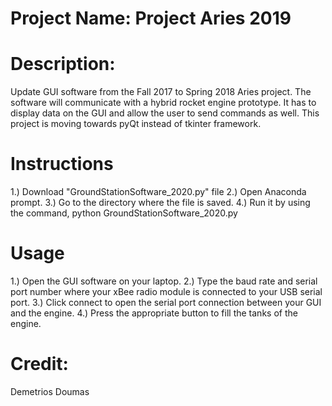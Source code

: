 # Project Name: Project Aries 2019

# Description:

Update GUI software from the Fall 2017 to Spring 2018 Aries project. The software will communicate with a hybrid rocket engine prototype. It has to display data on the GUI and allow the user to send commands as well. This project is moving towards pyQt instead of tkinter framework. 

# Instructions
1.) Download "GroundStationSoftware_2020.py" file
2.) Open Anaconda prompt.
3.) Go to the directory where the file is saved.
4.) Run it by using the command, python GroundStationSoftware_2020.py

# Usage 
1.) Open the GUI software on your laptop.
2.) Type the baud rate and serial port number where your xBee radio module is connected to your USB serial port.
3.) Click connect to open the serial port connection between your GUI and the engine.
4.) Press the appropriate button to fill the tanks of the engine.

# Credit:

Demetrios Doumas


